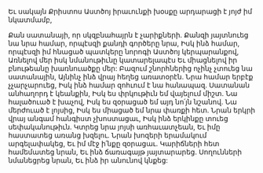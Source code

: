 
Եւ սակայն Քրիստոս Աստծոյ իրաւունքի խօսքը
արդարացի է յոյժ իմ նկատմամբ,


Քան սատանայի, որ սկզբնահայրն է չարիքների.
Քանզի յայտնուեց նա նրա համար, որպէսզի
քանդի գործերը նրա,
Իսկ ինձ համար, որպէսզի իմ հնացած պատկերը
նորոգի
Աստծոյ կերպարանքով,
Առնելով մեր իսկ նմանութիւնը կատարելապէս
Եւ միացնելով իր բնութեանը խառնուածքը մեր:
Բազում շնորհներից ոչինչ չտուեց նա սատանային,
Այնինչ ինձ վրայ հեղեց առատօրէն.
Նրա համար երբէք չչարչարուեց,
Իսկ ինձ համար զոհւում է նա հանապազ.
Սատանան անհաղորդ է կեանքին,
Իսկ ես փրկութիւն եմ վայելում միշտ.
Նա հալածուած է խաչով,
Իսկ ես զօրացած եմ այդ նո՛յն նշանով.
Նա մերժուած է լոյսից,
Իսկ ես միացած եմ նրա փառքի հետ.
Նրան երկրի վրայ անգամ հանգիստ չխոստացաւ,
Իսկ ինձ երկինքը տուեց սեփականութիւն.
Կտրեց նրա յոյսի առհաւատչեան,
Եւ իմը հաստատեց առանց խզելու.
Նրան խոզերի երամակում արգելափակեց,
Եւ իմ մէջ ի՛նքը զօրացաւ.
Կարիճների հետ համեմատեց նրան,
Եւ ինձ ճառագայթ յայտարարեց.
Սողունների նմանեցրեց նրան,
Եւ ինձ իր անունով կնքեց:
